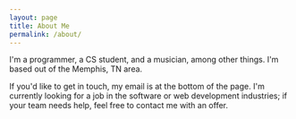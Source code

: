 ```yaml
---
layout: page
title: About Me
permalink: /about/
---
```


I'm a programmer, a CS student, and a musician, among other things. I'm
based out of the Memphis, TN area.

If you'd like to get in touch, my email is at the bottom of the page. I'm
currently looking for a job in the software or web development industries; if
your team needs help, feel free to contact me with an offer.
